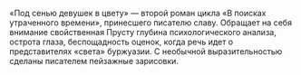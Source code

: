 <!--2017-01-18 20:06:31-->
«Под сенью девушек в цвету» — второй роман цикла «В поисках утраченного времени», принесшего писателю славу. Обращает на себя внимание свойственная Прусту глубина психологического анализа, острота глаза, беспощадность оценок, когда речь идет о представителях «света» буржуазии. С необычной выразительностью сделаны писателем пейзажные зарисовки.